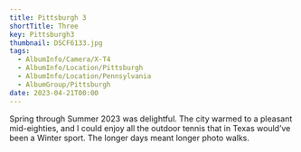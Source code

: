 ```yaml
---
title: Pittsburgh 3
shortTitle: Three
key: Pittsburgh3
thumbnail: DSCF6133.jpg
tags:
  - AlbumInfo/Camera/X-T4
  - AlbumInfo/Location/Pittsburgh
  - AlbumInfo/Location/Pennsylvania
  - AlbumGroup/Pittsburgh
date: 2023-04-21T00:00
---
```

Spring through Summer 2023 was delightful. The city warmed to a pleasant mid-eighties, and I could enjoy all the outdoor tennis that in Texas would’ve been a Winter sport. The longer days meant longer photo walks.